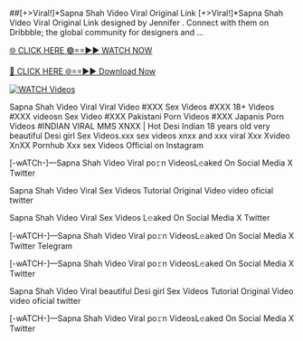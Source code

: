 ##️[+>Viral!]*Sapna Shah Video Viral Original Link
[+>Viral!]*Sapna Shah Video Viral Original Link designed by Jennifer . Connect with them on Dribbble; the global community for designers and ...


[🌐 CLICK HERE 🟢==►► WATCH NOW](https://hqvideonet.blogspot.com/2025/02/ngthb.html)

[🔴 CLICK HERE 🌐==►► Download Now](https://hqvideonet.blogspot.com/2025/02/ngthb.html)

[![WATCH Videos](https://i.imgur.com/dJHk4Zq.gif)](https://hqvideonet.blogspot.com/2025/02/ngthb.html)


Sapna Shah Video Viral Viral Video #XXX Sex Videos #XXX 18+ Videos #XXX videosn Sex Video #XXX Pakistani Porn Videos #XXX Japanis Porn Videos #INDIAN VIRAL MMS XNXX | Hot Desi Indian 18 years old very beautiful Desi girl Sex Videos.xxx sex videos xnxx and xxx viral Xxx Xvideo XnXX Pornhub Xxx sex Videos Official on Instagram

[-wATCh-]—Sapna Shah Video Viral  po𝚛n VideosL𝚎aked On Social Media X Twitter

Sapna Shah Video Viral  Sex Videos Tutorial Original Video video oficial twitter

Sapna Shah Video Viral  Sex Videos L𝚎aked On Social Media X Twitter

[-wATCH-]—Sapna Shah Video Viral  po𝚛n VideosL𝚎aked On Social Media X Twitter Telegram

[-wATCH-]—Sapna Shah Video Viral  po𝚛n VideosL𝚎aked On Social Media X Twitter

Sapna Shah Video Viral  beautiful Desi girl Sex Videos Tutorial Original Video video oficial twitter

[-wATCH-]—Sapna Shah Video Viral  po𝚛n VideosL𝚎aked On Social Media X Twitter 